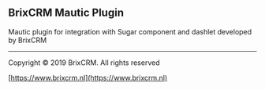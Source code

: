## BrixCRM Mautic Plugin

Mautic plugin for integration with Sugar component and dashlet developed by BrixCRM

---

Copyright © 2019 BrixCRM. All rights reserved

[https://www.brixcrm.nl](https://www.brixcrm.nl)
